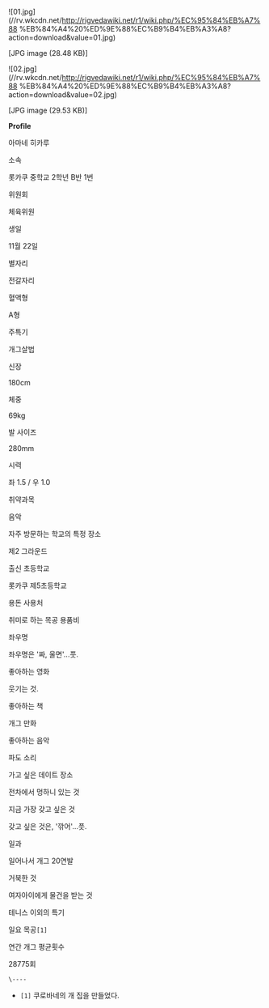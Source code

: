 ![01.jpg](//rv.wkcdn.net/http://rigvedawiki.net/r1/wiki.php/%EC%95%84%EB%A7%88
%EB%84%A4%20%ED%9E%88%EC%B9%B4%EB%A3%A8?action=download&value=01.jpg)

[JPG image (28.48 KB)]

![02.jpg](//rv.wkcdn.net/http://rigvedawiki.net/r1/wiki.php/%EC%95%84%EB%A7%88
%EB%84%A4%20%ED%9E%88%EC%B9%B4%EB%A3%A8?action=download&value=02.jpg)

[JPG image (29.53 KB)]

**Profile**

아마네 히카루

소속

롯카쿠 중학교 2학년 B반 1번

위원회

체육위원

생일

11월 22일

별자리

전갈자리

혈액형

A형

주특기

개그살법

신장

180cm

체중

69kg

발 사이즈

280mm

시력

좌 1.5 / 우 1.0

취약과목

음악

자주 방문하는 학교의 특정 장소

제2 그라운드

출신 초등학교

롯카쿠 제5초등학교

용돈 사용처

취미로 하는 목공 용품비

좌우명

좌우명은 '짜, 울면'...풋.

좋아하는 영화

웃기는 것.

좋아하는 책

개그 만화

좋아하는 음악

파도 소리

가고 싶은 데이트 장소

전차에서 멍하니 있는 것

지금 가장 갖고 싶은 것

갖고 싶은 것은, '깎어'...풋.

일과

일어나서 개그 20연발

거북한 것

여자아이에게 물건을 받는 것

테니스 이외의 특기

일요 목공`[1]`

연간 개그 평균횟수

28775회

`\----`

  * `[1]` 쿠로바네의 개 집을 만들었다.

